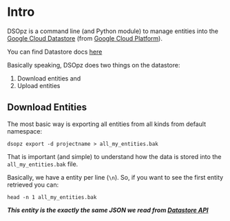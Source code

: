 # Intro

DSOpz is a command line (and Python module) to manage entities into the 
[Google Cloud Datastore](https://cloud.google.com/datastore/) (from [Google Cloud Platform](https://cloud.google.com/)).

You can find Datastore docs [here](https://cloud.google.com/datastore/)

Basically speaking, DSOpz does two things on the datastore:

 1. Download entities and
 2. Upload entities
 
## Download Entities

The most basic way is exporting all entities from all kinds from default namespace:

```shell
dsopz export -d projectname > all_my_entities.bak
```

That is important (and simple) to understand how the data is stored into the ```all_my_entities.bak``` file.

Basically, we have a entity per line (```\n```). So, if you want to see the first entity retrieved you can:

```shell
head -n 1 all_my_entities.bak
```

***This entity is the exactly the same JSON we read from [Datastore API](https://cloud.google.com/datastore/docs/apis)***




 

